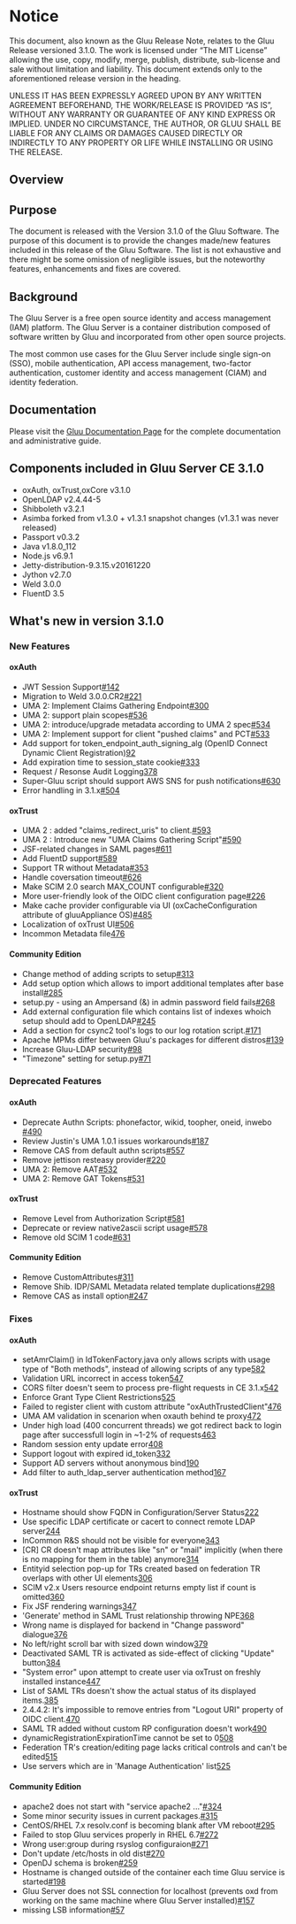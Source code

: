 # Notice

This document, also known as the Gluu Release Note, 
relates to the Gluu Release versioned 3.1.0. The work is licensed under “The MIT License” 
allowing the use, copy, modify, merge, publish, distribute, sub-license and sale without 
limitation and liability. This document extends only to the aforementioned release version 
in the heading.

UNLESS IT HAS BEEN EXPRESSLY AGREED UPON BY ANY WRITTEN AGREEMENT BEFOREHAND, 
THE WORK/RELEASE IS PROVIDED “AS IS”, WITHOUT ANY WARRANTY OR GUARANTEE OF ANY KIND 
EXPRESS OR IMPLIED. UNDER NO CIRCUMSTANCE, THE AUTHOR, OR GLUU SHALL BE LIABLE FOR ANY 
CLAIMS OR DAMAGES CAUSED DIRECTLY OR INDIRECTLY TO ANY PROPERTY OR LIFE WHILE INSTALLING 
OR USING THE RELEASE.

## Overview

## Purpose

The document is released with the Version 3.1.0 of the Gluu Software. The purpose of this document is to provide the changes made/new features included in this release of the Gluu Software. The list is not exhaustive and there might be some omission of negligible issues, but the noteworthy features, enhancements and fixes are covered. 

## Background

The Gluu Server is a free open source identity and access management (IAM) platform. The Gluu Server is a container distribution composed of software written by Gluu and incorporated from other open source projects. 

The most common use cases for the Gluu Server include single sign-on (SSO), mobile authentication, API access management, two-factor authentication, customer identity and access management (CIAM) and identity federation.

## Documentation

Please visit the [Gluu Documentation Page](http://www.gluu.org/docs) for the complete 
documentation and administrative guide. 

## Components included in Gluu Server CE 3.1.0
- oxAuth, oxTrust,oxCore v3.1.0
- OpenLDAP v2.4.44-5
- Shibboleth v3.2.1
- Asimba forked from v1.3.0 + v1.3.1 snapshot changes (v1.3.1 was never released)
- Passport v0.3.2
- Java v1.8.0_112
- Node.js v6.9.1
- Jetty-distribution-9.3.15.v20161220
- Jython v2.7.0
- Weld 3.0.0
- FluentD 3.5

## What's new in version 3.1.0

### New Features
#### oxAuth
- JWT Session Support[#142](https://github.com/GluuFederation/oxAuth/issues/142)
- Migration to Weld 3.0.0.CR2[#221](https://github.com/GluuFederation/oxAuth/issues/221)
- UMA 2: Implement Claims Gathering Endpoint[#300](https://github.com/GluuFederation/oxAuth/issues/300)
- UMA 2: support plain scopes[#536](https://github.com/GluuFederation/oxAuth/issues/536)
- UMA 2: introduce/upgrade metadata according to UMA 2 spec[#534](https://github.com/GluuFederation/oxAuth/issues/534)
- UMA 2: Implement support for client "pushed claims" and PCT[#533](https://github.com/GluuFederation/oxAuth/issues/533)
- Add support for token_endpoint_auth_signing_alg (OpenID Connect Dynamic Client Registration)[92](https://github.com/GluuFederation/oxAuth/issues/92)
- Add expiration time to session_state cookie[#333](https://github.com/GluuFederation/oxAuth/issues/333)
- Request / Resonse Audit Logging[378](https://github.com/GluuFederation/oxAuth/issues/378)
- Super-Gluu script should support AWS SNS for push notifications[#630](https://github.com/GluuFederation/oxAuth/issues/630)
- Error handling in 3.1.x[#504](https://github.com/GluuFederation/oxAuth/issues/504)

#### oxTrust
- UMA 2 : added "claims_redirect_uris" to client.[#593](https://github.com/GluuFederation/oxTrust/issues/593)
- UMA 2 : Introduce new "UMA Claims Gathering Script"[#590](https://github.com/GluuFederation/oxTrust/issues/590)
- JSF-related changes in SAML pages[#611](https://github.com/GluuFederation/oxTrust/issues/611)
- Add FluentD support[#589](https://github.com/GluuFederation/oxTrust/issues/589)
- Support TR without Metadata[#353](https://github.com/GluuFederation/oxTrust/issues/353)
- Handle coversation timeout[#626](https://github.com/GluuFederation/oxTrust/issues/626)
- Make SCIM 2.0 search MAX_COUNT configurable[#320](https://github.com/GluuFederation/oxTrust/issues/320)
- More user-friendly look of the OIDC client configuration page[#226](https://github.com/GluuFederation/oxTrust/issues/226)
- Make cache provider configurable via UI (oxCacheConfiguration attribute of gluuAppliance OS)[#485](https://github.com/GluuFederation/oxTrust/issues/485)
- Localization of oxTrust UI[#506](https://github.com/GluuFederation/oxAuth/issues/506#issue-223064367)
- Incommon Metadata file[476](https://github.com/GluuFederation/oxTrust/issues/476)
#### Community Edition
- Change method of adding scripts to setup[#313](https://github.com/GluuFederation/community-edition-setup/issues/313)
- Add setup option which allows to import additional templates after base install[#285](https://github.com/GluuFederation/community-edition-setup/issues/285)
- setup.py - using an Ampersand (&) in admin password field fails[#268](https://github.com/GluuFederation/community-edition-setup/issues/268)
- Add external configuration file which contains list of indexes whoich setup should add to OpenLDAP[#245](https://github.com/GluuFederation/community-edition-setup/issues/245)
- Add a section for csync2 tool's logs to our log rotation script.[#171](https://github.com/GluuFederation/community-edition-setup/issues/171)
- Apache MPMs differ between Gluu's packages for different distros[#139](https://github.com/GluuFederation/community-edition-setup/issues/139)
- Increase Gluu-LDAP security[#98](https://github.com/GluuFederation/community-edition-setup/issues/98)
- "Timezone" setting for setup.py[#71](https://github.com/GluuFederation/community-edition-setup/issues/71)

### Deprecated Features
#### oxAuth
- Deprecate Authn Scripts: phonefactor, wikid, toopher, oneid, inwebo [#490](https://github.com/GluuFederation/oxAuth/issues/490)
- Review Justin's UMA 1.0.1 issues workarounds[#187](https://github.com/GluuFederation/oxAuth/issues/187)
- Remove CAS from default authn scripts[#557](https://github.com/GluuFederation/oxAuth/issues/557)
- Remove jettison resteasy provider[#220](https://github.com/GluuFederation/oxAuth/issues/220)
- UMA 2: Remove AAT[#532](https://github.com/GluuFederation/oxAuth/issues/532)
- UMA 2: Remove GAT Tokens[#531](https://github.com/GluuFederation/oxAuth/issues/531)
#### oxTrust
- Remove Level from Authorization Script[#581](https://github.com/GluuFederation/oxTrust/issues/581)
- Deprecate or review native2ascii script usage[#578](https://github.com/GluuFederation/oxTrust/issues/578)
- Remove old SCIM 1 code[#631](https://github.com/GluuFederation/oxTrust/issues/631)
#### Community Edition
- Remove CustomAttributes[#311](https://github.com/GluuFederation/community-edition-setup/issues/311)
- Remove Shib. IDP/SAML Metadata related template duplications[#298](https://github.com/GluuFederation/community-edition-setup/issues/298)
- Remove CAS as install option[#247](https://github.com/GluuFederation/community-edition-setup/issues/247)
### Fixes
#### oxAuth
- setAmrClaim() in IdTokenFactory.java only allows scripts with usage type of "Both methods", instead of allowing scripts of any type[582](https://github.com/GluuFederation/oxAuth/issues/582)
- Validation URL incorrect in access token[547](https://github.com/GluuFederation/oxAuth/issues/547)
- CORS filter doesn't seem to process pre-flight requests in CE 3.1.x[542](https://github.com/GluuFederation/oxAuth/issues/542)
- Enforce Grant Type Client Restrictions[525](https://github.com/GluuFederation/oxAuth/issues/525)
- Failed to register client with custom attribute "oxAuthTrustedClient"[476](https://github.com/GluuFederation/oxAuth/issues/476)
- UMA AM validation in scenarion when oxauth behind te proxy[472](https://github.com/GluuFederation/oxAuth/issues/472)
- Under high load (400 concurrent threads) we got redirect back to login page after successfull login  in ~1-2% of requests[463](https://github.com/GluuFederation/oxAuth/issues/463)
- Random session enty update error[408](https://github.com/GluuFederation/oxAuth/issues/408)
- Support logout with expired id_token[332](https://github.com/GluuFederation/oxAuth/issues/332)
- Support AD servers without anonymous bind[190](https://github.com/GluuFederation/oxAuth/issues/190)
- Add filter to auth_ldap_server authentication method[167](https://github.com/GluuFederation/oxAuth/issues/167)
#### oxTrust
- Hostname should show FQDN in Configuration/Server Status[222](https://github.com/GluuFederation/oxTrust/issues/222)
- Use specific LDAP certificate or cacert to connect remote LDAP server[244](https://github.com/GluuFederation/oxTrust/issues/244)
- InCommon R&S should not be visible for everyone[343](https://github.com/GluuFederation/oxTrust/issues/343)
- [CR] CR doesn't map attributes like "sn" or "mail" implicitly (when there is no mapping for them in the table) anymore[314](https://github.com/GluuFederation/oxTrust/issues/314)
- Entityid selection pop-up for TRs created based on federation TR overlaps with other UI elements[306](https://github.com/GluuFederation/oxTrust/issues/306)
- SCIM v2.x Users resource endpoint returns empty list if count is omitted[360](https://github.com/GluuFederation/oxTrust/issues/360)
- Fix JSF rendering warnings[347](https://github.com/GluuFederation/oxTrust/issues/347)
- 'Generate' method in SAML Trust relationship throwing NPE[368](https://github.com/GluuFederation/oxTrust/issues/368)
- Wrong name is displayed for backend in "Change password" dialogue[376](https://github.com/GluuFederation/oxTrust/issues/376)
- No left/right scroll bar with sized down window[379](https://github.com/GluuFederation/oxTrust/issues/379)
- Deactivated SAML TR is activated as side-effect of clicking "Update" button[384](https://github.com/GluuFederation/oxTrust/issues/384)
- "System error" upon attempt to create user via oxTrust on freshly installed instance[447](https://github.com/GluuFederation/oxTrust/issues/447)
- List of SAML TRs doesn't show the actual status of its displayed items.[385](https://github.com/GluuFederation/oxTrust/issues/385)
- 2.4.4.2: It's impossible to remove entries from "Logout URI" property of OIDC client.[470](https://github.com/GluuFederation/oxTrust/issues/470)
- SAML TR added without custom RP configuration doesn't work[490](https://github.com/GluuFederation/oxTrust/issues/490)
- dynamicRegistrationExpirationTime cannot be set to 0[508](https://github.com/GluuFederation/oxTrust/issues/508)
- Federation TR's creation/editing page lacks critical controls and can't be edited[515](https://github.com/GluuFederation/oxTrust/issues/515)
- Use servers which are in 'Manage Authentication' list[525](https://github.com/GluuFederation/oxTrust/issues/525)
#### Community Edition
- apache2 does not start with "service apache2 ..."[#324](https://github.com/GluuFederation/community-edition-setup/issues/324)
- Some minor security issues in current packages.[#315](https://github.com/GluuFederation/community-edition-setup/issues/315)
- CentOS/RHEL 7.x resolv.conf is becoming blank after VM reboot[#295](https://github.com/GluuFederation/community-edition-setup/issues/295)
- Failed to stop Gluu services properly in RHEL 6.7[#272](https://github.com/GluuFederation/community-edition-setup/issues/272)
- Wrong user:group during rsyslog configuraion[#271](https://github.com/GluuFederation/community-edition-setup/issues/271)
- Don't update /etc/hosts in old dist[#270](https://github.com/GluuFederation/community-edition-setup/issues/270)
- OpenDJ schema is broken[#259](https://github.com/GluuFederation/community-edition-setup/issues/259)
- Hostname is changed outside of the container each time Gluu service is started[#198](https://github.com/GluuFederation/community-edition-setup/issues/198)
- Gluu Server does not SSL connection for localhost (prevents oxd from working on the same machine where Gluu Server installed)[#157](https://github.com/GluuFederation/community-edition-setup/issues/157)
- missing LSB information[#57](https://github.com/GluuFederation/community-edition-setup/issues/57)
